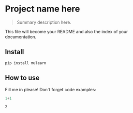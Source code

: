 # Project name here
> Summary description here.


This file will become your README and also the index of your documentation.

## Install

`pip install mulearn`

## How to use

Fill me in please! Don't forget code examples:

```python
1+1
```




    2


